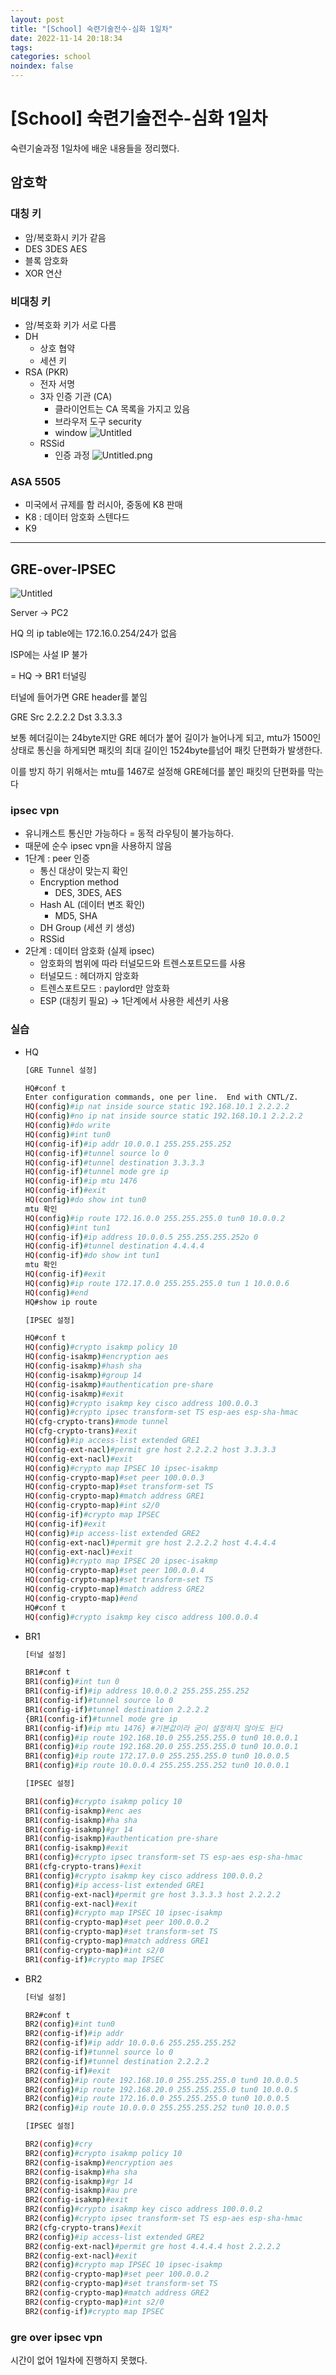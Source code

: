 ```yaml
---
layout: post
title: "[School] 숙련기술전수-심화 1일차"
date: 2022-11-14 20:18:34
tags:
categories: school
noindex: false
---
```

# [School] 숙련기술전수-심화 1일차
숙련기술과정 1일차에 배운 내용들을 정리했다.

## 암호학

### 대칭 키

- 암/복호화시 키가 같음
- DES 3DES AES
- 블록 암호화
- XOR 연산

### 비대칭 키

- 암/복호화 키가 서로 다름
- DH
  - 상호 협약
  - 세션 키
- RSA (PKR)
  - 전자 서명
  - 3자 인증 기관 (CA)
    - 클라이언트는 CA 목록을 가지고 있음
    - 브라우저 도구 security
    - window
      ![Untitled](/assets/img/[School]_숙련기술전수-심화_1일차/Untitled.png)
  - RSSid
    - 인증 과정
      ![Untitled.png](/assets/img/[School]_숙련기술전수-심화_1일차/Untitled%201.png)

### ASA 5505

- 미국에서 규제를 함 러시아, 중동에 K8 판매
- K8 : 데이터 암호화 스텐다드
- K9

---

## GRE-over-IPSEC

![Untitled](/assets/img/[School]_숙련기술전수-심화_1일차/Untitled%202.png)

Server → PC2

HQ 의 ip table에는 172.16.0.254/24가 없음

ISP에는 사설 IP 불가

= HQ → BR1 터널링

터널에 들어가면 GRE header를 붙임

GRE Src 2.2.2.2 Dst 3.3.3.3

보통 헤더길이는 24byte지만 GRE 헤더가 붙어 길이가 늘어나게 되고, mtu가 1500인 상태로 통신을 하게되면 패킷의 최대 길이인 1524byte를넘어 패킷 단편화가 발생한다.

이를 방지 하기 위해서는 mtu를 1467로 설정해 GRE헤더를 붙인 패킷의 단편화를 막는다

### ipsec vpn

- 유니캐스트 통신만 가능하다 = 동적 라우팅이 불가능하다.
- 때문에 순수 ipsec vpn을 사용하지 않음
- 1단계 : peer 인증
  - 통신 대상이 맞는지 확인
  - Encryption method
    - DES, 3DES, AES
  - Hash AL (데이터 변조 확인)
    - MD5, SHA
  - DH Group (세션 키 생성)
  - RSSid
- 2단계 : 데이터 암호화 (실제 ipsec)
  - 암호화의 범위에 따라 터널모드와 트렌스포트모드를 사용
  - 터널모드 : 헤더까지 암호화
  - 트렌스포트모드 : paylord만 암호화
  - ESP (대칭키 필요) → 1단계에서 사용한 세션키 사용

### 실습

- HQ

  ```bash
  [GRE Tunnel 설정]

  HQ#conf t
  Enter configuration commands, one per line.  End with CNTL/Z.
  HQ(config)#ip nat inside source static 192.168.10.1 2.2.2.2
  HQ(config)#no ip nat inside source static 192.168.10.1 2.2.2.2
  HQ(config)#do write
  HQ(config)#int tun0
  HQ(config-if)#ip addr 10.0.0.1 255.255.255.252
  HQ(config-if)#tunnel source lo 0
  HQ(config-if)#tunnel destination 3.3.3.3
  HQ(config-if)#tunnel mode gre ip
  HQ(config-if)#ip mtu 1476
  HQ(config-if)#exit
  HQ(config)#do show int tun0
  mtu 확인
  HQ(config)#ip route 172.16.0.0 255.255.255.0 tun0 10.0.0.2
  HQ(config)#int tun1
  HQ(config-if)#ip address 10.0.0.5 255.255.255.252o 0
  HQ(config-if)#tunnel destination 4.4.4.4
  HQ(config-if)#do show int tun1
  mtu 확인
  HQ(config-if)#exit
  HQ(config)#ip route 172.17.0.0 255.255.255.0 tun 1 10.0.0.6
  HQ(config)#end
  HQ#show ip route

  [IPSEC 설정]

  HQ#conf t
  HQ(config)#crypto isakmp policy 10
  HQ(config-isakmp)#encryption aes
  HQ(config-isakmp)#hash sha
  HQ(config-isakmp)#group 14
  HQ(config-isakmp)#authentication pre-share
  HQ(config-isakmp)#exit
  HQ(config)#crypto isakmp key cisco address 100.0.0.3
  HQ(config)#crypto ipsec transform-set TS esp-aes esp-sha-hmac
  HQ(cfg-crypto-trans)#mode tunnel
  HQ(cfg-crypto-trans)#exit
  HQ(config)#ip access-list extended GRE1
  HQ(config-ext-nacl)#permit gre host 2.2.2.2 host 3.3.3.3
  HQ(config-ext-nacl)#exit
  HQ(config)#crypto map IPSEC 10 ipsec-isakmp
  HQ(config-crypto-map)#set peer 100.0.0.3
  HQ(config-crypto-map)#set transform-set TS
  HQ(config-crypto-map)#match address GRE1
  HQ(config-crypto-map)#int s2/0
  HQ(config-if)#crypto map IPSEC
  HQ(config-if)#exit
  HQ(config)#ip access-list extended GRE2
  HQ(config-ext-nacl)#permit gre host 2.2.2.2 host 4.4.4.4
  HQ(config-ext-nacl)#exit
  HQ(config)#crypto map IPSEC 20 ipsec-isakmp
  HQ(config-crypto-map)#set peer 100.0.0.4
  HQ(config-crypto-map)#set transform-set TS
  HQ(config-crypto-map)#match address GRE2
  HQ(config-crypto-map)#end
  HQ#conf t
  HQ(config)#crypto isakmp key cisco address 100.0.0.4

  ```

- BR1

  ```bash
  [터널 설정]

  BR1#conf t
  BR1(config)#int tun 0
  BR1(config-if)#ip address 10.0.0.2 255.255.255.252
  BR1(config-if)#tunnel source lo 0
  BR1(config-if)#tunnel destination 2.2.2.2
  {BR1(config-if)#tunnel mode gre ip
  BR1(config-if)#ip mtu 1476} #기본값이라 굳이 설정하지 않아도 된다
  BR1(config)#ip route 192.168.10.0 255.255.255.0 tun0 10.0.0.1
  BR1(config)#ip route 192.168.20.0 255.255.255.0 tun0 10.0.0.1
  BR1(config)#ip route 172.17.0.0 255.255.255.0 tun0 10.0.0.5
  BR1(config)#ip route 10.0.0.4 255.255.255.252 tun0 10.0.0.1

  [IPSEC 설정]

  BR1(config)#crypto isakmp policy 10
  BR1(config-isakmp)#enc aes
  BR1(config-isakmp)#ha sha
  BR1(config-isakmp)#gr 14
  BR1(config-isakmp)#authentication pre-share
  BR1(config-isakmp)#exit
  BR1(config)#crypto ipsec transform-set TS esp-aes esp-sha-hmac
  BR1(cfg-crypto-trans)#exit
  BR1(config)#crypto isakmp key cisco address 100.0.0.2
  BR1(config)#ip access-list extended GRE1
  BR1(config-ext-nacl)#permit gre host 3.3.3.3 host 2.2.2.2
  BR1(config-ext-nacl)#exit
  BR1(config)#crypto map IPSEC 10 ipsec-isakmp
  BR1(config-crypto-map)#set peer 100.0.0.2
  BR1(config-crypto-map)#set transform-set TS
  BR1(config-crypto-map)#match address GRE1
  BR1(config-crypto-map)#int s2/0
  BR1(config-if)#crypto map IPSEC

  ```

- BR2

  ```bash
  [터널 설정]

  BR2#conf t
  BR2(config)#int tun0
  BR2(config-if)#ip addr
  BR2(config-if)#ip addr 10.0.0.6 255.255.255.252
  BR2(config-if)#tunnel source lo 0
  BR2(config-if)#tunnel destination 2.2.2.2
  BR2(config-if)#exit
  BR2(config)#ip route 192.168.10.0 255.255.255.0 tun0 10.0.0.5
  BR2(config)#ip route 192.168.20.0 255.255.255.0 tun0 10.0.0.5
  BR2(config)#ip route 172.16.0.0 255.255.255.0 tun0 10.0.0.5
  BR2(config)#ip route 10.0.0.0 255.255.255.252 tun0 10.0.0.5

  [IPSEC 설정]

  BR2(config)#cry
  BR2(config)#crypto isakmp policy 10
  BR2(config-isakmp)#encryption aes
  BR2(config-isakmp)#ha sha
  BR2(config-isakmp)#gr 14
  BR2(config-isakmp)#au pre
  BR2(config-isakmp)#exit
  BR2(config)#crypto isakmp key cisco address 100.0.0.2
  BR2(config)#crypto ipsec transform-set TS esp-aes esp-sha-hmac
  BR2(cfg-crypto-trans)#exit
  BR2(config)#ip access-list extended GRE2
  BR2(config-ext-nacl)#permit gre host 4.4.4.4 host 2.2.2.2
  BR2(config-ext-nacl)#exit
  BR2(config)#crypto map IPSEC 10 ipsec-isakmp
  BR2(config-crypto-map)#set peer 100.0.0.2
  BR2(config-crypto-map)#set transform-set TS
  BR2(config-crypto-map)#match address GRE2
  BR2(config-crypto-map)#int s2/0
  BR2(config-if)#crypto map IPSEC

  ```

### gre over ipsec vpn

시간이 없어 1일차에 진행하지 못했다.
